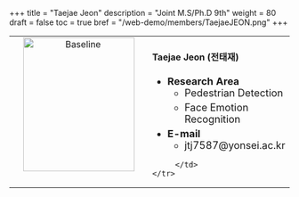 +++
title = "Taejae Jeon"
description = "Joint M.S/Ph.D 9th"
weight = 80
draft = false
toc = true
bref = "/web-demo/members/TaejaeJEON.png"
+++

<table>
    <tr>
       <td width="280" align="center" valign="top">
          <img alt="Baseline" width="200px" height="240" src="/web-demo/members/TaejaeJEON.png">
       </td>
       <td>
            <h4>Taejae Jeon (전태재)</h4>
            <ul class="member_info">
                <li style="font-size: 18px"><b>Research Area</b>
                    <ul class="interest">
                        <li style="margin-bottom: 5px">Pedestrian Detection</li>
                        <li style="margin-bottom: 5px">Face Emotion Recognition</li>
                    </ul>
                </li>
                <li style="font-size: 18px"><b>E-mail</b>
                    <ul>
                        <li style="margin-bottom: 5px">jtj7587@yonsei.ac.kr</li>
                    </ul>
                </li>
            </ul>
            
         </td>
    </tr>
</table>